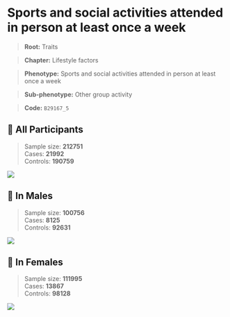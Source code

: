 # Sports and social activities attended in person at least once a week
> **Root:** Traits  

> **Chapter:** Lifestyle factors  

> **Phenotype:** Sports and social activities attended in person at least once a week  

> **Sub-phenotype:** Other group activity  

> **Code:** `B29167_5`

## 🧪 All Participants  
> Sample size: **212751**  
> Cases: **21992**  
> Controls: **190759**
<img src="/Traits/Figures/ALL/B29167_5.png"/>
<CsvTable src="/Traits/Data/ALL/LG_B29167_5.csv" label="🔍 View full results" />

## 👨 In Males  
> Sample size: **100756**  
> Cases: **8125**  
> Controls: **92631**
<img src="/Traits/Figures/Male/B29167_5.png"/>
<CsvTable src="/Traits/Data/Male/LG_B29167_5.csv" label="🔍 View full results" />

## 👩 In Females  
> Sample size: **111995**  
> Cases: **13867**  
> Controls: **98128**
<img src="/Traits/Figures/Female/B29167_5.png"/>
<CsvTable src="/Traits/Data/Female/LG_B29167_5.csv" label="🔍 View full results" />
